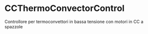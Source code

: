 # CCThermoConvectorControl
Controllore per termoconvettori in bassa tensione con motori in CC a spazzole
